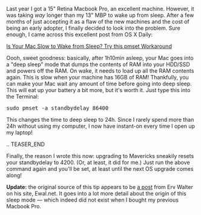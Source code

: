 <!--
.. title: Speed up your Mac's wake up time using pmset. Do it again after upgrading to Mavericks
.. slug: speed-up-your-macs-wake-up-time-using-pmset-do-it-again-after-upgrading-to-mavericks
.. date: 2013-11-05 20:42:53
.. tags: macbook pro,mavericks,osx,gadgets
.. category: 
.. link: 
.. description: 
.. type: text
.. has_math: no
.. status: published
.. wp-status: publish
-->

<html><body><p>Last year I got a 15" Retina Macbook Pro, an excellent machine. However, it was taking <em>way </em>longer than my 13" MBP to wake up from sleep. After a few months of just accepting it as a flaw of the new machines and the cost of being an early adopter, I finally decided to look into the problem. Sure enough, I came across this excellent post from OS X Daily:

<a href="http://osxdaily.com/2013/01/21/mac-slow-wake-from-sleep-fix/">Is Your Mac Slow to Wake from Sleep? Try this pmset Workaround</a>

Oooh, sweet goodness: basically, after 1h10min asleep, your Mac goes into a "deep sleep" mode that dumps the contents of RAM into your HDD/SSD and powers off the RAM. On wake, it needs to load up all the RAM contents again. This is slow when your machine has 16GB of RAM! Thankfully, you can make your Mac wait any amount of time before going into deep sleep. This will eat up your battery a bit more, but it's worth it. Just type this into the Terminal:
</p><pre>sudo pmset -a standbydelay 86400</pre>
This changes the time to deep sleep to 24h. Since I rarely spend more than 24h without using my computer, I now have instant-on every time I open up my laptop!

.. TEASER_END

Finally, the reason I wrote this now: upgrading to Mavericks sneakily resets your standbydelay to 4200. (Or, at least, it did for me.) Just run the above command again and you'll be set, at least until the next OS upgrade comes along!

<strong>Update:</strong> the original source of this tip appears to be <a href="http://www.ewal.net/2012/09/09/slow-wake-for-macbook-pro-retina/">a post</a> from Erv Walter on his site, Ewal.net. It goes into a lot more detail about the origin of this sleep mode — which indeed did not exist when I bought my previous Macbook Pro.</body></html>
